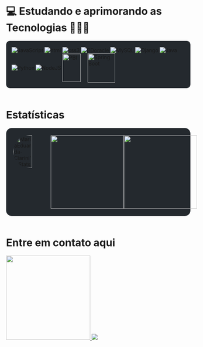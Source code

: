 # 💻 Estudando e aprimorando as Tecnologias 👩🏻‍💻

<div style="display: inline_block; background-color: #24292e; padding: 15px; border-radius: 10px;"> 
  <img align="center" alt="JavaScript" src="https://icongr.am/devicon/javascript-original.svg?size=60&color=currentColor"/>
  <img align="center" alt="html" src="https://icongr.am/devicon/html5-original-wordmark.svg?size=80&color=currentColor"/>
  <img align="center" alt="css3" src="https://icongr.am/devicon/css3-original-wordmark.svg?size=75&color=currentColor"/>
  <img align="center" alt="BDoracle" src="https://icongr.am/devicon/oracle-original.svg?size=135&color=currentColor"/>
  <img align="center" alt="MySQL" src="https://icongr.am/devicon/mysql-original-wordmark.svg?size=110&color=currentColor"/>
  <img align="center" alt="Django" src="https://icongr.am/devicon/django-original.svg?size=90&color=currentColor"/>
  <img align="center" alt="Java" src="https://icongr.am/devicon/java-original-wordmark.svg?size=130&color=currentColor"/>
  <img align="center" alt="Python" src="https://icongr.am/devicon/python-original.svg?size=130&color=currentColor"/>
  <img align="center" alt="NodeJS" src="https://icongr.am/devicon/nodejs-original-wordmark.svg?size=115&color=currentColor"/>
  <img align="center" alt="PBI" height="77" width="50" src="https://upload.wikimedia.org/wikipedia/commons/thumb/c/cf/New_Power_BI_Logo.svg/600px-New_Power_BI_Logo.svg.png"/>
  
  <img align="center" alt="Spring Boot" src="https://cdn.jsdelivr.net/gh/devicons/devicon@latest/icons/spring/spring-original.svg" style="width: 75px; height: 80px; margin-left: 15px;"/>
</div><br>


# Estatísticas <br>
<div style="display: flex; background-color: #24292e; padding: 20px; border-radius: 15px;">
  <img src="https://github-readme-stats.vercel.app/api?username=MariaEduarda-Ciarini&theme=midnight-purple&show_icons=true&hide_border=true&count_private=true" alt="MariaEduarda-Ciarini's Stats" width="50%" style="border-radius: 50px;">
  <img height="200em" src='https://github-readme-streak-stats.herokuapp.com?user=MariaEduarda-Ciarini&theme=midnight-purple&hide_border=false&date_format=j%20M%5B%20Y%5D'/>
  <img height="200em" src="https://github-readme-stats.vercel.app/api/top-langs/?username=MariaEduarda-Ciarini&layout=compact&langs_count=7&hide=hack,scss,less,stylus&theme=midnight-purple"/>  
</div>

<div style="display: inline_block">
<br>

# Entre em contato aqui
<a href="mailto:dudaciarinii@gmail.com">
  <img src="https://img.shields.io/badge/Gmail-D14836?style=for-the-badge&logo=gmail&logoColor=white" target="_blank" width="230" style="border-radius: 0;">
</a>
<a href="https://www.linkedin.com/in/maria-eduarda-ciarini-b97ab6270/">
  <img src="https://icongr.am/devicon/linkedin-original.svg?size=100&color=currentColor" target="_blank">
</a>
